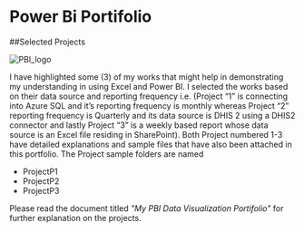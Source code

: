 # Power Bi Portifolio
##Selected Projects

![PBI_logo](https://user-images.githubusercontent.com/82967627/131229120-f92d2bf5-477a-4e72-85cc-9a9dffad47c4.png)

I have highlighted some (3) of my works that might help in demonstrating my understanding in using Excel and Power BI. 
I selected the works based on their data source and reporting frequency i.e. (Project “1” is connecting into Azure SQL and it’s reporting frequency is monthly whereas Project “2” reporting frequency is Quarterly and its data source is DHIS 2 using a DHIS2 connector and lastly Project “3” is a weekly based report whose data source is an Excel file residing in SharePoint).
Both Project numbered 1-3 have detailed explanations and sample files that have also been attached in this portfolio. 
The Project sample folders are named 
- ProjectP1 
- ProjectP2 
- ProjectP3

Please read the document titled *"My PBI Data Visualization Portifolio"* for further explanation on the projects.
  
